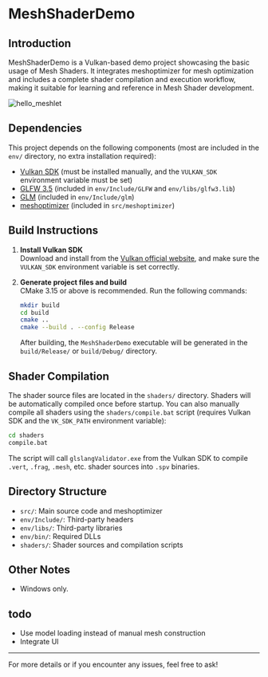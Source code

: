 # MeshShaderDemo

## Introduction

MeshShaderDemo is a Vulkan-based demo project showcasing the basic usage of Mesh Shaders. It integrates meshoptimizer for mesh optimization and includes a complete shader compilation and execution workflow, making it suitable for learning and reference in Mesh Shader development.

![hello_meshlet](https://github.com/user-attachments/assets/66cd0264-7ed4-426c-b327-4ce01fc932b7)

## Dependencies

This project depends on the following components (most are included in the `env/` directory, no extra installation required):

- [Vulkan SDK](https://vulkan.lunarg.com/) (must be installed manually, and the `VULKAN_SDK` environment variable must be set)
- [GLFW 3.5](https://www.glfw.org/) (included in `env/Include/GLFW` and `env/libs/glfw3.lib`)
- [GLM](https://github.com/g-truc/glm) (included in `env/Include/glm`)
- [meshoptimizer](https://github.com/zeux/meshoptimizer) (included in `src/meshoptimizer`)

## Build Instructions

1. **Install Vulkan SDK**  
   Download and install from the [Vulkan official website](https://vulkan.lunarg.com/), and make sure the `VULKAN_SDK` environment variable is set correctly.

2. **Generate project files and build**  
   CMake 3.15 or above is recommended. Run the following commands:

   ```sh
   mkdir build
   cd build
   cmake ..
   cmake --build . --config Release
   ```

   After building, the `MeshShaderDemo` executable will be generated in the `build/Release/` or `build/Debug/` directory.

## Shader Compilation

The shader source files are located in the `shaders/` directory. Shaders will be automatically compiled once before startup. You can also manually compile all shaders using the `shaders/compile.bat` script (requires Vulkan SDK and the `VK_SDK_PATH` environment variable):

```sh
cd shaders
compile.bat
```

The script will call `glslangValidator.exe` from the Vulkan SDK to compile `.vert`, `.frag`, `.mesh`, etc. shader sources into `.spv` binaries.

## Directory Structure

- `src/`: Main source code and meshoptimizer
- `env/Include/`: Third-party headers
- `env/libs/`: Third-party libraries
- `env/bin/`: Required DLLs
- `shaders/`: Shader sources and compilation scripts

## Other Notes

- Windows only.

## todo
- Use model loading instead of manual mesh construction
- Integrate UI

---

For more details or if you encounter any issues, feel free to ask! 